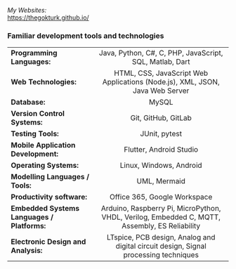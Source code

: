 *My Websites:*  
https://thegokturk.github.io/  

### Familiar development tools and technologies  
| | |
|:------------- |:---------------:|
| **Programming Languages:** | Java, Python, C#, C, PHP, JavaScript, SQL, Matlab, Dart |
| **Web Technologies:** | HTML, CSS, JavaScript Web Applications (Node.js), XML, JSON, Java Web Server |
| **Database:** | MySQL |
| **Version Control Systems:** | Git, GitHub, GitLab |
| **Testing Tools:** | JUnit, pytest |
| **Mobile Application Development:** | Flutter, Android Studio |
| **Operating Systems:** | Linux, Windows, Android |
| **Modelling Languages / Tools:** | UML, Mermaid |
| **Productivity software:** | Office 365, Google Workspace |
| **Embedded Systems Languages / Platforms:** | Arduino, Raspberry Pi, MicroPython, VHDL, Verilog, Embedded C, MQTT, Assembly, ES Reliability |
| **Electronic Design and Analysis:** | LTspice, PCB design, Analog and digital circuit design, Signal processing techniques |

<!---
etkakocak/etkakocak is a ✨ special ✨ repository because its `README.md` (this file) appears on your GitHub profile.
You can click the Preview link to take a look at your changes.
--->

